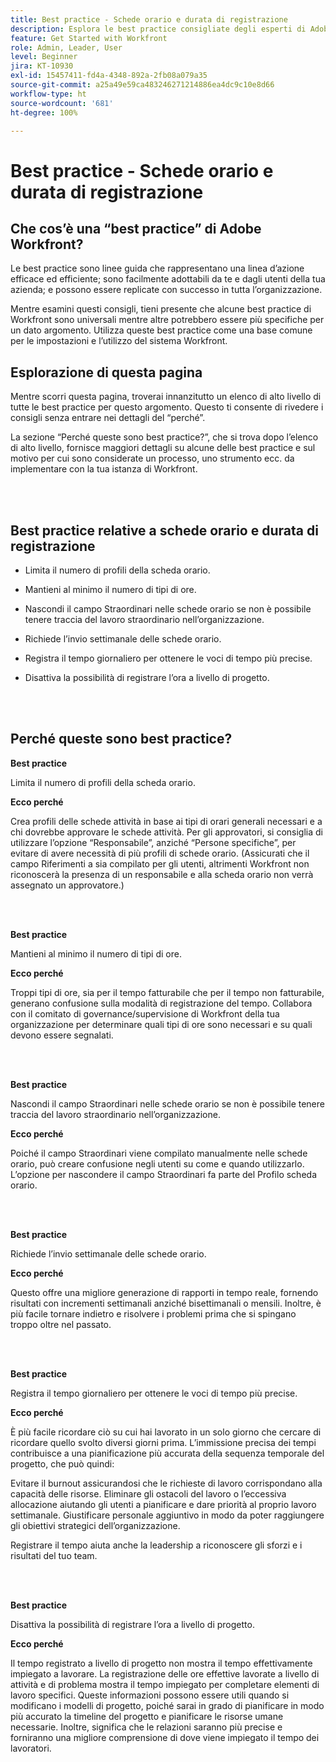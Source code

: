 ```yaml
---
title: Best practice - Schede orario e durata di registrazione
description: Esplora le best practice consigliate degli esperti di Adobe Workfront in merito alla configurazione, alla gestione e all’utilizzo dei profili delle schede attività, dei tipi di orario, delle preferenze delle schede attività e delle schede attività di Workfront. (Deve essere compresa tra 60 e 160 caratteri, ma è di 184 caratteri)
feature: Get Started with Workfront
role: Admin, Leader, User
level: Beginner
jira: KT-10930
exl-id: 15457411-fd4a-4348-892a-2fb08a079a35
source-git-commit: a25a49e59ca483246271214886ea4dc9c10e8d66
workflow-type: ht
source-wordcount: '681'
ht-degree: 100%

---
```


# Best practice - Schede orario e durata di registrazione

## Che cos’è una “best practice” di Adobe Workfront?

Le best practice sono linee guida che rappresentano una linea d’azione efficace ed efficiente; sono facilmente adottabili da te e dagli utenti della tua azienda; e possono essere replicate con successo in tutta l’organizzazione.

Mentre esamini questi consigli, tieni presente che alcune best practice di Workfront sono universali mentre altre potrebbero essere più specifiche per un dato argomento. Utilizza queste best practice come una base comune per le impostazioni e l’utilizzo del sistema Workfront.

## Esplorazione di questa pagina

Mentre scorri questa pagina, troverai innanzitutto un elenco di alto livello di tutte le best practice per questo argomento. Questo ti consente di rivedere i consigli senza entrare nei dettagli del “perché”.

La sezione “Perché queste sono best practice?”, che si trova dopo l’elenco di alto livello, fornisce maggiori dettagli su alcune delle best practice e sul motivo per cui sono considerate un processo, uno strumento ecc. da implementare con la tua istanza di Workfront.

</br>
</br>


## Best practice relative a schede orario e durata di registrazione

* Limita il numero di profili della scheda orario.

* Mantieni al minimo il numero di tipi di ore.

* Nascondi il campo Straordinari nelle schede orario se non è possibile tenere traccia del lavoro straordinario nell’organizzazione.

* Richiede l’invio settimanale delle schede orario.

* Registra il tempo giornaliero per ottenere le voci di tempo più precise.

* Disattiva la possibilità di registrare l’ora a livello di progetto.

</br>
</br>



## Perché queste sono best practice?

**Best practice**

Limita il numero di profili della scheda orario.



**Ecco perché**

Crea profili delle schede attività in base ai tipi di orari generali necessari e a chi dovrebbe approvare le schede attività. Per gli approvatori, si consiglia di utilizzare l’opzione “Responsabile”, anziché “Persone specifiche”, per evitare di avere necessità di più profili di schede orario. (Assicurati che il campo Riferimenti a sia compilato per gli utenti, altrimenti Workfront non riconoscerà la presenza di un responsabile e alla scheda orario non verrà assegnato un approvatore.)

</br>
</br>

**Best practice**

Mantieni al minimo il numero di tipi di ore.



**Ecco perché**

Troppi tipi di ore, sia per il tempo fatturabile che per il tempo non fatturabile, generano confusione sulla modalità di registrazione del tempo. Collabora con il comitato di governance/supervisione di Workfront della tua organizzazione per determinare quali tipi di ore sono necessari e su quali devono essere segnalati.

</br>
</br>

**Best practice**

Nascondi il campo Straordinari nelle schede orario se non è possibile tenere traccia del lavoro straordinario nell’organizzazione.



**Ecco perché**

Poiché il campo Straordinari viene compilato manualmente nelle schede orario, può creare confusione negli utenti su come e quando utilizzarlo. L’opzione per nascondere il campo Straordinari fa parte del Profilo scheda orario.

</br>
</br>

**Best practice**

Richiede l’invio settimanale delle schede orario.



**Ecco perché**

Questo offre una migliore generazione di rapporti in tempo reale, fornendo risultati con incrementi settimanali anziché bisettimanali o mensili. Inoltre, è più facile tornare indietro e risolvere i problemi prima che si spingano troppo oltre nel passato.

</br>
</br>

**Best practice**

Registra il tempo giornaliero per ottenere le voci di tempo più precise.



**Ecco perché**

È più facile ricordare ciò su cui hai lavorato in un solo giorno che cercare di ricordare quello svolto diversi giorni prima. L’immissione precisa dei tempi contribuisce a una pianificazione più accurata della sequenza temporale del progetto, che può quindi:

Evitare il burnout assicurandosi che le richieste di lavoro corrispondano alla capacità delle risorse.
Eliminare gli ostacoli del lavoro o l’eccessiva allocazione aiutando gli utenti a pianificare e dare priorità al proprio lavoro settimanale.
Giustificare personale aggiuntivo in modo da poter raggiungere gli obiettivi strategici dell’organizzazione.


Registrare il tempo aiuta anche la leadership a riconoscere gli sforzi e i risultati del tuo team.

</br>
</br>

**Best practice**

Disattiva la possibilità di registrare l’ora a livello di progetto.



**Ecco perché**

Il tempo registrato a livello di progetto non mostra il tempo effettivamente impiegato a lavorare. La registrazione delle ore effettive lavorate a livello di attività e di problema mostra il tempo impiegato per completare elementi di lavoro specifici. Queste informazioni possono essere utili quando si modificano i modelli di progetto, poiché sarai in grado di pianificare in modo più accurato la timeline del progetto e pianificare le risorse umane necessarie. Inoltre, significa che le relazioni saranno più precise e forniranno una migliore comprensione di dove viene impiegato il tempo dei lavoratori.
